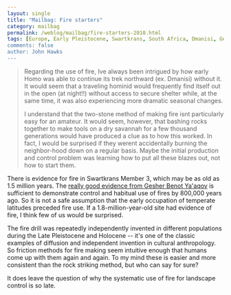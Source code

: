 ```yaml
---
layout: single 
title: "Mailbag: Fire starters" 
category: mailbag
permalink: /weblog/mailbag/fire-starters-2010.html
tags: [Europe, Early Pleistocene, Swartkrans, South Africa, Dmanisi, Gesher Benot Ya'aqov, fire, Asia] 
comments: false 
author: John Hawks 
---
```


<blockquote>Regarding the use of fire, Ive always been intrigued by how early Homo was able to continue its trek northward (ex. Dmanisi) without it. It would seem that a traveling hominid would frequently find itself out in the open (at night!!) without access to secure shelter while, at the same time, it was also experiencing more dramatic seasonal changes. 

I understand that the two-stone method of making fire isnt particularly easy for an amateur. It would seem, however, that bashing rocks together to make tools on a dry savannah for a few thousand generations would have produced a clue as to how this worked. In fact, I would be surprised if they werent accidentally burning the neighbor-hood down on a regular basis. Maybe the initial production and control problem was learning how to put all these blazes out, not how to start them. </blockquote>

There is evidence for fire in Swartkrans Member 3, which may be as old as 1.5 million years. The <a href="http://johnhawks.net/weblog/reviews/archaeology/lower/gesher-benot-yaaqov-alperson-afil-2009.html">really good evidence from Gesher Benot Ya'aqov</a> is sufficient to demonstrate control and habitual use of fires by 800,000 years ago. So it is not a safe assumption that the early occupation of temperate latitudes preceded fire use. If a 1.8-million-year-old site had evidence of fire, I think few of us would be surprised. 

The fire drill was repeatedly independently invented in different populations during the Late Pleistocene and Holocene -- it's one of the classic examples of diffusion and independent invention in cultural anthropology. So friction methods for fire making seem intuitive enough that humans come up with them again and again. To my mind these is easier and more consistent than the rock striking method, but who can say for sure? 

It does leave the question of why the systematic use of fire for landscape control is so late. 

